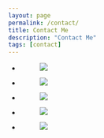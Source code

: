 ```yaml
---
layout: page
permalink: /contact/
title: Contact Me
description: "Contact Me"
tags: [contact]
---
```

<ul class="contact-social-icons">
	<li>
		<figure>
			<a href="https://instagram.com/yoginiandrea/" target="_blank"><img src="http://i1208.photobucket.com/albums/cc370/apegg23/insta2_zpst288evkr.png"></a>
		</figure>
	</li>
	<li>
		<figure>
			<a href="https://www.facebook.com/AndreaBiethmanHealthCoaching"><img src="http://i1208.photobucket.com/albums/cc370/apegg23/facebook_zpsqffqockn.png"></a>
		</figure>
	</li>
	<li>
		<figure>
			<a href="https://twitter.com/abhealthcoach"><img src="http://i1208.photobucket.com/albums/cc370/apegg23/twitter_zpslgouorar.png"></a>
		</figure>
	</li>
	<li>
		<figure>
			<a href="https://www.pinterest.com/abhealthcoach/"><img src="http://i1208.photobucket.com/albums/cc370/apegg23/pin_zpscfem3hwb.png"></a>
		</figure>
	</li>
	<li>
		<figure>
			<a href="mailto:webmaster@example.com"><img src="http://i1208.photobucket.com/albums/cc370/apegg23/email_zpsrq97cnxg.png"></a>
		</figure>
	</li>
</ul>

